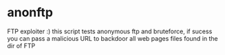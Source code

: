 # anonftp
FTP exploiter :) this script tests anonymous ftp and bruteforce, if sucess you can pass a malicious URL to backdoor all web pages files found in the dir of FTP
